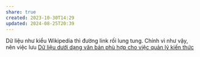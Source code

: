 ```yaml
---
share: true
created: 2023-10-30T14:29
updated: 2024-08-25T20:39
---
```

Dữ liệu như kiểu Wikipedia thì đường link rối lung tung. Chính vì như vậy, nên việc lưu [Dữ liệu dưới dạng văn bản phù hợp cho việc quản lý kiến thức](../D%E1%BB%AF%20li%E1%BB%87u%20d%C6%B0%E1%BB%9Bi%20d%E1%BA%A1ng%20v%C4%83n%20b%E1%BA%A3n%20ph%C3%B9%20h%E1%BB%A3p%20cho%20vi%E1%BB%87c%20qu%E1%BA%A3n%20l%C3%BD%20ki%E1%BA%BFn%20th%E1%BB%A9c.md)
